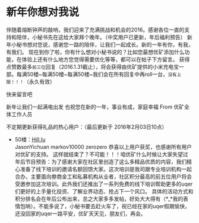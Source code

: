 # 新年你想对我说

  伴随着熔断钟声的敲响，我们迎来了充满挑战和机会的2016。感谢各位一直的支持和陪伴，小秘书先在这给大家拜个晚年。（中奖用户已更新，年后福利预告）
  新年小秘书想对您说，感谢您一路的陪伴，让我们一起成长。新的一年有你，有我，有我们。
  现在到你了啦，你有什么想对小秘书说的？比如您最想优矿添加什么功能，在体验上还有什么地方您觉得需要优化等等，都可以在帖子下方留言。
  获得点赞数最多```前三位```回复（2016.1.31截止），将会获得由优矿提供的小米充电宝一部。每满50楼~每满50楼~每满50楼~我们会在所有回复中再roll一台，```没有上限！！！```（永久有效）
  
  快来留言吧
  
  新年让我们一起满电出发
  也祝您在新的一年，事业有成，家庭幸福
  From 优矿全体工作人员
  
  不定期更新获得礼品的热心用户：（最后更新于 2016年2月03日10点）
*   50楼：[Hill.lu](https://uqer.datayes.com/community/user/55a4519af9f06c6dd1e17f0e/shares)  
    JasonYichuan
    markov10000
    zerozero
  恭喜以上用户获奖，也感谢所有用户对优矿的支持。
  这样就结束了？不可能！！！咱优矿什么时候让大家失望过
  年后节目预告：为了感谢大家在社区里创造了这么多精品优质的内容，我们精心准备了线下培训的邀请名额回馈大家。这次培训是我司跟专业培训机构一起合办，主要面向劵商金工和私募机构从业者，社区积分最高的前五位用户将会受邀参加这次培训。此外我们还推出了一系列免费的线下培训帮助更多的uqer们更好的上手量化投资、了解业界动态、抢占下一个风口。
  具体的活动方式和积分排名会在年后公布出来，总之大家多多发帖，好处大大得有（*_*我的表情包呐）。不能多说了，小秘书要去赶火车了，祝已经在家的uqer假期愉快，还没回家的uqer一路平安，优矿天天见，朋友们，再会。